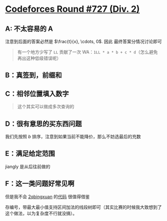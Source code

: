 # [Codeforces Round #727 (Div. 2)](https://codeforces.com/contest/1539)

## A: 不太容易的 A

注意到后面的答案必然是 $\frac{t}{x}, \cdots, 0$. 因此 最终答案分情况讨论即可

> 有一个地方少写了 `LL` 贡献了一次 WA：`1LL * a * b + c * d`（怎么避免再出这种低级错误呢）

## B：真签到，前缀和

## C：相邻位置填入数字

> 这个其实可以做成多次查询的

## D：很有意思的买东西问题

我们先按照 $b$ 排序，注意到如果当前不能降价，那么不妨选最后的充数

## E：满足给定范围

jiangly 是从后往前做的

## F：这一类问题好常见啊

但是我不会 [2qbingxuan](https://codeforces.com/profile/2qbingxuan) 的[代码](https://codeforces.com/contest/1539/submission/120093602) 很值得借鉴

存编号，带最大最小值支持区间加法的线段树即可（其实比赛的时候我大致想到了这个做法，以为复杂度不行就没搞）。
